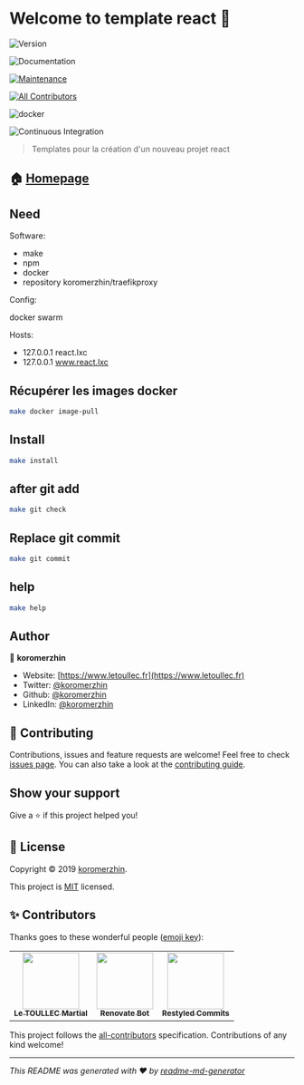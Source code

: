 # Welcome to template react 👋

![Version](https://img.shields.io/badge/version-1.0.0-blue.svg?cacheSeconds=2592000)

![Documentation](https://img.shields.io/badge/documentation-yes-brightgreen.svg)

[![Maintenance](https://img.shields.io/badge/Maintained%3F-yes-green.svg)](https://github.com/koromerzhin/template-react/graphs/commit-activity)

<!-- ALL-CONTRIBUTORS-BADGE:START - Do not remove or modify this section -->
[![All Contributors](https://img.shields.io/badge/all_contributors-3-orange.svg?style=flat-square)](#contributors)
<!-- ALL-CONTRIBUTORS-BADGE:END -->

![docker](https://github.com/koromerzhin/template-react/workflows/docker/badge.svg?branch=develop)

![Continuous Integration](https://github.com/koromerzhin/template-react/workflows/Continuous%20Integration/badge.svg?branch=develop)

</p>

> Templates pour la création d'un nouveau projet react

## 🏠 [Homepage](https://github.com/koromerzhin/template-react#readme)

## Need

Software:

- make
- npm
- docker
- repository koromerzhin/traefikproxy

Config:

docker swarm

Hosts:

- 127.0.0.1 react.lxc
- 127.0.0.1 www.react.lxc

## Récupérer les images docker

``` sh
make docker image-pull
```

## Install

``` sh
make install
```

## after git add

``` sh
make git check
```

## Replace git commit

``` sh
make git commit
```

## help

``` sh
make help
```

## Author

👤 **koromerzhin**

- Website: [https://www.letoullec.fr](https://www.letoullec.fr)
- Twitter: [@koromerzhin](https://twitter.com/koromerzhin)
- Github: [@koromerzhin](https://github.com/koromerzhin)
- LinkedIn: [@koromerzhin](https://linkedin.com/in/koromerzhin)

## 🤝 Contributing

Contributions, issues and feature requests are welcome!
Feel free to check [issues page](https://github.com/koromerzhin/template-react/issues).
You can also take a look at the [contributing guide](
    https://github.com/koromerzhin/template-react/blob/develop/CONTRIBUTING.md
    ).

## Show your support

Give a ⭐️ if this project helped you!

## 📝 License

Copyright © 2019 [koromerzhin](https://github.com/koromerzhin).

This project is [MIT](
    https://github.com/koromerzhin/template-react/blob/develop/LICENSE
    ) licensed.

## ✨ Contributors

Thanks goes to these wonderful people ([emoji key](https://allcontributors.org/docs/en/emoji-key)):

<!-- ALL-CONTRIBUTORS-LIST:START - Do not remove or modify this section -->
<!-- prettier-ignore-start -->
<!-- markdownlint-disable -->
<table>
  <tr>
    <td align="center"><a href="https://github.com/koromerzhin"><img src="https://avatars0.githubusercontent.com/u/308012?v=4" width="100px;" alt=""/><br /><sub><b>Le TOULLEC Martial</b></sub></a></td>
    <td align="center"><a href="https://renovatebot.com"><img src="https://avatars0.githubusercontent.com/u/25180681?v=4" width="100px;" alt=""/><br /><sub><b>Renovate Bot</b></sub></a></td>
    <td align="center"><a href="https://restyled.io"><img src="https://avatars0.githubusercontent.com/u/65077583?v=4" width="100px;" alt=""/><br /><sub><b>Restyled Commits</b></sub></a></td>
  </tr>
</table>

<!-- markdownlint-enable -->
<!-- prettier-ignore-end -->
<!-- ALL-CONTRIBUTORS-LIST:END -->

This project follows the [all-contributors](https://github.com/all-contributors/all-contributors)
specification. Contributions of any kind welcome!

---

_This README was generated with ❤️ by
[readme-md-generator](https://github.com/kefranabg/readme-md-generator)_
